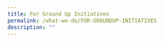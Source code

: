 ```yaml
---
title: For Ground Up Initiatives
permalink: /what-we-do/FOR-GROUNDUP-INITIATIVES
description: ""
---
```


